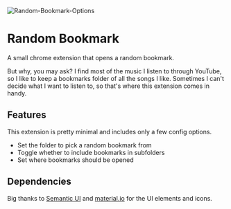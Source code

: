 ![Random-Bookmark-Options](https://user-images.githubusercontent.com/30617834/77842447-b9b4a400-71ee-11ea-9f95-6c4cb18e38c5.PNG)

# Random Bookmark

A small chrome extension that opens a random bookmark.

But why, you may ask? I find most of the music I listen to through YouTube, so I like to keep a bookmarks folder of all the songs I like. Sometimes I can't decide what I want to listen to, so that's where this extension comes in handy.

## Features

This extension is pretty minimal and includes only a few config options.

* Set the folder to pick a random bookmark from
* Toggle whether to include bookmarks in subfolders
* Set where bookmarks should be opened

## Dependencies

Big thanks to [Semantic UI](https://semantic-ui.com/) and [material.io](https://material.io/resources/icons/?style=baseline) for the UI elements and icons.